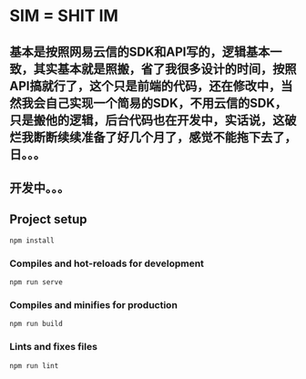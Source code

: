 # SIM = SHIT IM

## 基本是按照网易云信的SDK和API写的，逻辑基本一致，其实基本就是照搬，省了我很多设计的时间，按照API搞就行了，这个只是前端的代码，还在修改中，当然我会自己实现一个简易的SDK，不用云信的SDK，只是搬他的逻辑，后台代码也在开发中，实话说，这破烂我断断续续准备了好几个月了，感觉不能拖下去了，日。。。

## 开发中。。。

## Project setup
```
npm install
```

### Compiles and hot-reloads for development
```
npm run serve
```

### Compiles and minifies for production
```
npm run build
```

### Lints and fixes files
```
npm run lint
```




 